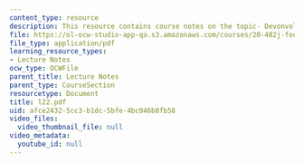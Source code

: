 ```yaml
---
content_type: resource
description: This resource contains course notes on the topic- Devonvolution II.
file: https://ol-ocw-studio-app-qa.s3.amazonaws.com/courses/20-482j-foundations-of-algorithms-and-computational-techniques-in-systems-biology-spring-2006/afce24325cc3b1dc5bfe4bc046b8fb58_l22.pdf
file_type: application/pdf
learning_resource_types:
- Lecture Notes
ocw_type: OCWFile
parent_title: Lecture Notes
parent_type: CourseSection
resourcetype: Document
title: l22.pdf
uid: afce2432-5cc3-b1dc-5bfe-4bc046b8fb58
video_files:
  video_thumbnail_file: null
video_metadata:
  youtube_id: null
---
```


